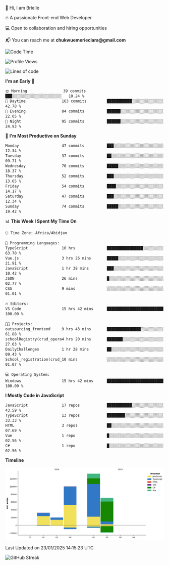 <div align="left">
  <p>👋 Hi, I am Brielle</p>
  <p>🔥 A passionate Front-end Web Developer</p>
  <p>💻 Open to collaboration and hiring opportunities</p>
  <p>📬 You can reach me at <strong>chukwuemerieclara@gmail.com</strong></p>
</div>


 
 <!--START_SECTION:waka-->
![Code Time](http://img.shields.io/badge/Code%20Time-451%20hrs%2014%20mins-blue)

![Profile Views](http://img.shields.io/badge/Profile%20Views-44-blue)

![Lines of code](https://img.shields.io/badge/From%20Hello%20World%20I%27ve%20Written-278.7%20thousand%20lines%20of%20code-blue)

**I'm an Early 🐤** 

```text
🌞 Morning                39 commits          ███░░░░░░░░░░░░░░░░░░░░░░   10.24 % 
🌆 Daytime                163 commits         ███████████░░░░░░░░░░░░░░   42.78 % 
🌃 Evening                84 commits          ██████░░░░░░░░░░░░░░░░░░░   22.05 % 
🌙 Night                  95 commits          ██████░░░░░░░░░░░░░░░░░░░   24.93 % 
```
📅 **I'm Most Productive on Sunday** 

```text
Monday                   47 commits          ███░░░░░░░░░░░░░░░░░░░░░░   12.34 % 
Tuesday                  37 commits          ██░░░░░░░░░░░░░░░░░░░░░░░   09.71 % 
Wednesday                70 commits          █████░░░░░░░░░░░░░░░░░░░░   18.37 % 
Thursday                 52 commits          ███░░░░░░░░░░░░░░░░░░░░░░   13.65 % 
Friday                   54 commits          ████░░░░░░░░░░░░░░░░░░░░░   14.17 % 
Saturday                 47 commits          ███░░░░░░░░░░░░░░░░░░░░░░   12.34 % 
Sunday                   74 commits          █████░░░░░░░░░░░░░░░░░░░░   19.42 % 
```


📊 **This Week I Spent My Time On** 

```text
🕑︎ Time Zone: Africa/Abidjan

💬 Programming Languages: 
TypeScript               10 hrs              ████████████████░░░░░░░░░   63.70 % 
Vue.js                   3 hrs 26 mins       █████░░░░░░░░░░░░░░░░░░░░   21.91 % 
JavaScript               1 hr 38 mins        ███░░░░░░░░░░░░░░░░░░░░░░   10.42 % 
JSON                     26 mins             █░░░░░░░░░░░░░░░░░░░░░░░░   02.77 % 
CSS                      9 mins              ░░░░░░░░░░░░░░░░░░░░░░░░░   01.01 % 

🔥 Editors: 
VS Code                  15 hrs 42 mins      █████████████████████████   100.00 % 

🐱‍💻 Projects: 
outsourcing_frontend     9 hrs 43 mins       ███████████████░░░░░░░░░░   61.88 % 
schoolRegistry(crud_opera4 hrs 20 mins       ███████░░░░░░░░░░░░░░░░░░   27.63 % 
DailyChallenges          1 hr 28 mins        ██░░░░░░░░░░░░░░░░░░░░░░░   09.43 % 
School_registration(crud_10 mins             ░░░░░░░░░░░░░░░░░░░░░░░░░   01.07 % 

💻 Operating System: 
Windows                  15 hrs 42 mins      █████████████████████████   100.00 % 
```

**I Mostly Code in JavaScript** 

```text
JavaScript               17 repos            ███████████░░░░░░░░░░░░░░   43.59 % 
TypeScript               13 repos            ████████░░░░░░░░░░░░░░░░░   33.33 % 
HTML                     3 repos             ██░░░░░░░░░░░░░░░░░░░░░░░   07.69 % 
Vue                      1 repo              █░░░░░░░░░░░░░░░░░░░░░░░░   02.56 % 
C#                       1 repo              █░░░░░░░░░░░░░░░░░░░░░░░░   02.56 % 
```



**Timeline**

![Lines of Code chart](https://raw.githubusercontent.com/Brielle28/Brielle28/main/assets/bar_graph.png)


 Last Updated on 23/01/2025 14:15:23 UTC
<!--END_SECTION:waka-->

![GitHub Streak](https://github-readme-streak-stats.herokuapp.com/?user=Brielle28)



